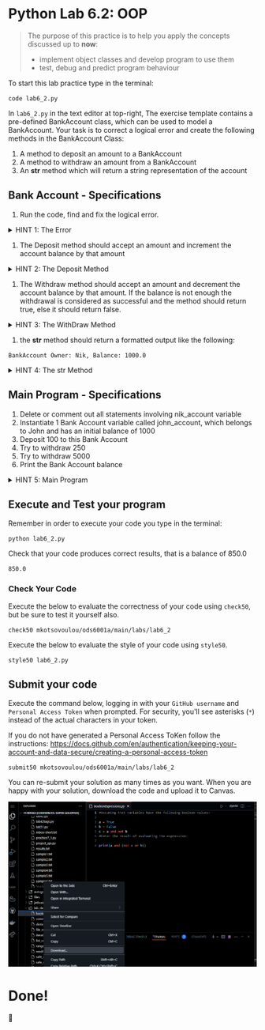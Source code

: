 # Python Lab 6.2: OOP
> The purpose of this practice is to help you apply the concepts discussed up to **now**: 
>
> - implement object classes and develop program to use them
> - test, debug and predict program behaviour

To start this lab practice type in the terminal: 
```
code lab6_2.py
```

In `lab6_2.py` in the text editor at top-right, The exercise template contains a pre-defined BankAccount class, which can be used to model a BankAccount. Your task is to correct a logical error and create the following methods in the BankAccount Class:

1.  A method to deposit an amount to a BankAccount
2.  A method to withdraw an amount from a BankAccount
3.  An __str__ method which will return a string representation of the account


## Bank Account - Specifications

1. Run the code, find and fix the logical error.

<details> 
<summary>
HINT 1: The Error
</summary>

    Notice the order of the arguments in the main method, as compared to the order of parameters in the constructor

</details>

1. The Deposit method should accept an amount and increment the account balance by that amount

<details> 
<summary>
HINT 2: The Deposit Method 
</summary>


```
def deposit(self, amount):
        self.balance = self.balance + ______  # Which variable should be added?
        
```

</details>

1. The Withdraw method should accept an amount and decrement the account balance by that amount. If the balance is not enough the withdrawal is considered as successful and the method should return true, else it should return false.

<details> 
<summary>
HINT 3: The WithDraw Method 
</summary>


```
 def withdraw(self, amount: float):
        if amount <= self.balance:
            self.balance -= amount
            return _____ # what value should be returned? 

        return _____ # what value should be returned?       
```

</details>

1. the __str__ method should return a formatted output like the following: 
```
BankAccount Owner: Nik, Balance: 1000.0
```

<details> 
<summary>
HINT 4: The str Method
</summary>


```
  def __str__(self) :
        return f"BankAccount Owner: {self.owner}, Balance: {self.balance}" 
        
```
</details>


## Main Program - Specifications

1. Delete or comment out all statements involving nik_account variable
2. Instantiate 1 Bank Account variable called john_account, which belongs to John and has an initial balance of 1000
2. Deposit 100 to this Bank Account
3. Try to withdraw 250
4. Try to withdraw 5000
5. Print the Bank Account balance


<details> 
<summary>
HINT 5: Main Program 
</summary>


```
john_account =  BankAccount("John", 1000.0)
john_account.deposit(100)
john_account.withdraw(250)
john_account.withdraw(5000)
print(john_account.balance)

```

</details>



## Execute and Test your program 

Remember in order to execute your code you type in the terminal:
```
python lab6_2.py
```


Check that your code produces correct results, that is a balance of 850.0 

```
850.0
```


### Check Your Code

Execute the below to evaluate the correctness of your code using `check50`, but be sure to test it yourself also.


```
check50 mkotsovoulou/ods6001a/main/labs/lab6_2
```

Execute the below to evaluate the style of your code using `style50`.

```
style50 lab6_2.py
```


## Submit your code

Execute the command below, logging in with your `GitHub username` and `Personal Access Token` when prompted. For security, you'll see asterisks (`*`) instead of the actual characters in your token. 

If you do not have generated a Personal Access ToKen follow the instructions: 
https://docs.github.com/en/authentication/keeping-your-account-and-data-secure/creating-a-personal-access-token

```
submit50 mkotsovoulou/ods6001a/main/labs/lab6_2
```

You can re-submit your solution as many times as you want.
When you are happy with your solution, download the code and upload it to Canvas.

![Image of download](download.png)


# Done!
:tada:
